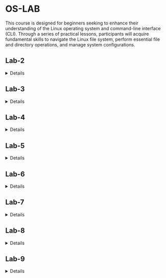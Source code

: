 # OS-LAB
This course is designed for beginners seeking to enhance their understanding of the Linux operating system and command-line interface (CLI). Through a series of practical lessons, participants will acquire fundamental skills to navigate the Linux file system, perform essential file and directory operations, and manage system configurations.
<h2>Lab-2</h2>
<details>
- sudo
- init 3
- runlevel
- pwd
- cd /myfolder
- cd ..
- cd /
- cd ~
- mkdir myfolder
- touch myfile.txt
- nano myfile.txt
- rm myfile.txt
- ls
- man mkdir
- clear
- whoami
- passwd
- exit
</details>
<h2>Lab-3</h2>
<details>
- `date`
- `cal` and `cal 2023`
- `clear`
- `sleep 5`
- `time sleep 2`
- `which bash`
- `whereis bash`
- `alias c='clear'` and `unalias c`
- `history`
- `df`
- `shutdown` and `reboot`
- `cat file.txt`
  - `cat > file.txt`
  - `cat file1.txt > file2.txt`
  - `cat file1.txt >> file2.txt`
  - `cat file1.txt file2.txt > file3.txt`
- `head file.txt`
- `tail file.txt`
- `more file.txt` and `less file.txt`
- `cp file1.txt file2.txt` and `cp file1.txt /myfolder/file2.txt`
- `mv file1.txt file2.txt` and `mv file1.txt /myfolder/file2.txt`
- `rmdir myfolder`
- `find . -name file.txt` and `find /home/user -name file.txt`
</details>
<h2>Lab-4</h2>
<details>
- `|` - Pipe Operator
  - `cat script.sh | head`
  - `man man | less`
  - `file.txt | grep "hello"`
- `grep` - Search for a String in a File
  - `echo "hello world" | grep "hello"`
  - `cat file.txt | grep "hello"`
  - `grep "hello" file.txt`
</details>
<h2>Lab-5</h2>
<details>
- cat /etc/passwd
- cat /etc/group

User Management:
- sudo adduser testuser
- sudo deluser testuser
- sudo passwd testuser
- su -l testuser
- sudo usermod -aG sudo testuser

Group Management:
- sudo groupadd testgroup
- sudo groupdel testgroup
- sudo usermod -aG testgroup testuser
- sudo gpasswd -d testuser testgroup

File and Directory Permissions:
- ls -l

Linux Permissions Annotations:
- r - Read
- w - Write
- x - Execute
- - - No permission
- 1 - Execute only
- 2 - Write only
- 3 - Write and execute
- 4 - Read only
- 5 - Read and execute
- 6 - Read and write
- 7 - Read, write, and execute
- u - User
- g - Group
- o - Others
- a - All

Changing Permissions:
- chmod 777 myfile.txt
- chmod o+w myfile.txt
- chmod g-xw myfile.txt

Changing Ownership:
- chown testuser myfile.txt
- chown :testgroup myfile.txt
- chown testuser:testgroup myfile.txt
- chown -R testuser:testgroup myfolder
</details>
<h2>Lab-6</h2>
<details>
- nano script.sh
- chmod +x script.sh
- ./script.sh
- bash script.sh

Basics of Scripting:
- #! /bin/bash
- echo "Hello World"
- echo -e "Hello\nWorld"
- myVar="Hello World"
- echo $myVar

Reading Input from User:
- read
- read myVar
- read myVar1 myVar2 myVar3
- read -a myVar

Array Definition:
- arr[]
- arr=(1 2 3)
- arr[0]=1

Array Operations:
- echo ${arr[0]} ${arr[1]}
- echo ${#arr[@]}

For Loop Syntax (Printing Array Elements):
- for (( i=0; i<${#arr[@]}; i++ )); do
    echo ${arr[$i]}
  done
</details>
<h2>Lab-7</h2>
<details>

- **sudo:**

- **init 3:**

- **runlevel:**

- **pwd:**

- **cd /myfolder:**

- **cd ..:**

- **cd /:**

- **cd ~:**

- **mkdir myfolder:**

- **touch myfile.txt:**

- **nano myfile.txt:**

- **rm myfile.txt:**

- **ls:**

- **man mkdir:**

- **clear:**

- **whoami:**

- **passwd:**

- **exit:**
</details>
<h2>Lab-8</h2>
<details>

### Process Management:

- **Process:**
  - Foreground and background process explanation.

- **Process Attributes:**
  - UID, PID, PPID, TTY, CMD, STIME, TIME, C.

- **Managing Processes:**
  - pwd &, ps, kill.

- **Linux Scheduler:**
  - Preemptive and Non-Preemptive Scheduler.

### Short Job First (SJF) - Script Example:

- Script that implements the Shortest Job First (SJF) scheduling algorithm.
</details>
<h2>Lab-9</h2>
<details>
</details>
